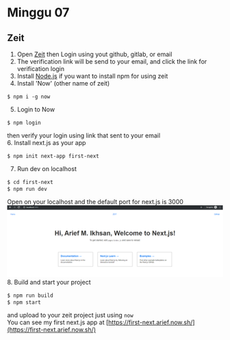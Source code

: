 # Minggu 07  
## Zeit  
1. Open [Zeit](https://zeit.co) then Login using yout github, gitlab, or email  
2. The verification link will be send to your email, and click the link for verification login  
3. Install [Node.js](https://nodejs.org/en/download/) if you want to install npm for using zeit  
4.  Install 'Now' (other name of zeit)  
```
$ npm i -g now
```  
5. Login to Now  
```
$ npm login
```
  then verify your login using link that sent to your email  
6. Install next.js as your app
```
$ npm init next-app first-next
```  
7. Run dev on localhost
```
$ cd first-next
$ npm run dev
``` 
Open on your localhost and the default port for next.js is 3000
![Next.js](images/01.png)  
8. Build and start your project
```
$ npm run build
$ npm start
```  
and upload to your zeit project just using `now`  
You can see my first next.js app at [https://first-next.arief.now.sh/](https://first-next.arief.now.sh/)